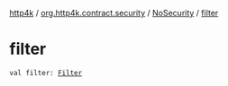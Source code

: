 [http4k](../../index.md) / [org.http4k.contract.security](../index.md) / [NoSecurity](index.md) / [filter](./filter.md)

# filter

`val filter: `[`Filter`](../../org.http4k.core/-filter/index.md)